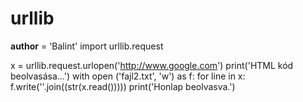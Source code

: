 # urllib
__author__ = 'Balint'
import urllib.request

x = urllib.request.urlopen('http://www.google.com')
print('HTML kód beolvasása...')
with open ('fajl2.txt', 'w') as f:
    for line in x:
        f.write(''.join((str(x.read()))))
    print('Honlap beolvasva.')

